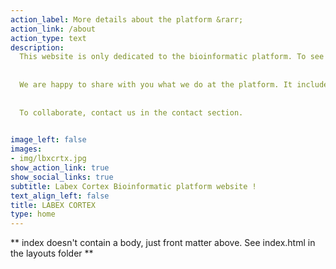 ```yaml
---
action_label: More details about the platform &rarr;
action_link: /about
action_type: text
description: 
  This website is only dedicated to the bioinformatic platform. To see more details about the work of the labex cortex, please click on the above brain icon.
  
  
  We are happy to share with you what we do at the platform. It includes how we manage to analyse Single-cell and Single-nuclei data using R/Python packages (Seurat, SingleR etc.), but also good bioinformatics publications and more. 
  
  
  To collaborate, contact us in the contact section.

  
image_left: false
images:
- img/lbxcrtx.jpg
show_action_link: true
show_social_links: true
subtitle: Labex Cortex Bioinformatic platform website !
text_align_left: false
title: LABEX CORTEX
type: home 
---
```




** index doesn't contain a body, just front matter above.
See index.html in the layouts folder **
